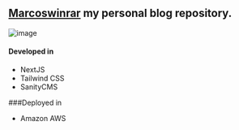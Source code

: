 ## [Marcoswinrar](https://marcoswiniarski.com/) my personal blog repository.
![image](https://github.com/Marcoswinrar/marcoswinrar.com/assets/46204917/afa0810a-8772-4126-ae2e-5188458dd0f6)



#### Developed in
* NextJS
* Tailwind CSS
* SanityCMS  

###Deployed in 
* Amazon AWS
